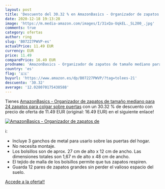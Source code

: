```yaml
---
layout: post
title: 'Descuento del 30.32 % en AmazonBasics - Organizador de zapatos de'
date: 2020-12-18 19:13:28
image: 'https://m.media-amazon.com/images/I/31xQa-UqkEL._SL200_.jpg'
comments: true
category: ofertas
author: ring
slug: 'B07227PWVP-es'
actualPrice: 11.49 EUR
currency: EUR
price: 11.49
comparePrice: 16.49 EUR
prodname: 'AmazonBasics - Organizador de zapatos de tamaño mediano para 24 zapatos  para colgar sobre puertas'
country: 'es'
flag: '🇪🇸'
buyurl: 'https://www.amazon.es/dp/B07227PWVP/?tag=tolees-21'
descuento: '30.32'
average: '12.028070175438588'
---
```


Tienes [AmazonBasics - Organizador de zapatos de tamaño mediano para 24 zapatos  para colgar sobre puertas](https://www.amazon.es/dp/B07227PWVP/?tag=tolees-21) con un 30.32 % de descuento con precio de oferta de 11.49 EUR (original: 16.49 EUR) en el siguiente enlace!

[![AmazonBasics - Organizador de zapatos de](https://m.media-amazon.com/images/I/31xQa-UqkEL._SL200_.jpg)](https://www.amazon.es/dp/B07227PWVP/?tag=tolees-21)

ℹ️:

- Incluye 3 ganchos de metal para usarlo sobre las puertas del hogar.
- No necesita montaje.
- Los bolsillos son de aprox. 27 cm de alto x 12 cm de ancho. Las dimensiones totales son 1,67 m de alto x 48 cm de ancho.
- El tejido de malla de los bolsillos permite que tus zapatos respiren.
- Guarda 12 pares de zapatos grandes sin perder el valioso espacio del suelo.

[Accede a la oferta!!](https://www.amazon.es/dp/B07227PWVP/?tag=tolees-21)
